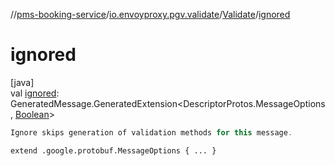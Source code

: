 //[pms-booking-service](../../../index.md)/[io.envoyproxy.pgv.validate](../index.md)/[Validate](index.md)/[ignored](ignored.md)

# ignored

[java]\
val [ignored](ignored.md): GeneratedMessage.GeneratedExtension&lt;DescriptorProtos.MessageOptions, [Boolean](https://docs.oracle.com/en/java/javase/23/docs/api/java.base/java/lang/Boolean.html)&gt;

```kotlin
Ignore skips generation of validation methods for this message.

```
`extend .google.protobuf.MessageOptions { ... }`